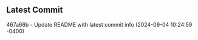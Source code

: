 
## Latest Commit
467a66b - Update README with latest commit info (2024-09-04 10:24:59 -0400) <Yunxi-Zhou>

